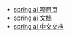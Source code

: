 
- [spring ai 项目页](https://spring.io/projects/spring-ai#overview)
- [spring ai 文档](https://docs.spring.io/spring-ai/reference/api/testcontainers.html)
- [spring ai 中文文档](https://doc.spring4all.com/spring-ai/reference/index.html)

